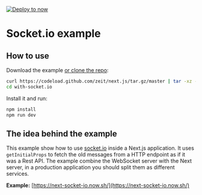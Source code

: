 [![Deploy to now](https://deploy.now.sh/static/button.svg)](https://deploy.now.sh/?repo=https://github.com/zeit/next.js/tree/master/examples/with-socket.io)

 # Socket.io example

 ## How to use

 Download the example [or clone the repo](https://github.com/zeit/next.js):

 ```bash
 curl https://codeload.github.com/zeit/next.js/tar.gz/master | tar -xz --strip=2 next.js-master/examples/with-socket.io
 cd with-socket.io
 ```

 Install it and run:

 ```bash
 npm install
 npm run dev
 ```

 ## The idea behind the example

 This example show how to use [socket.io](https://socket.io/) inside a Next.js application. It uses `getInitialProps` to fetch the old messages from a HTTP endpoint as if it was a Rest API. The example combine the WebSocket server with the Next server, in a production application you should split them as different services.

 **Example:** [https://next-socket-io.now.sh/](https://next-socket-io.now.sh/)
